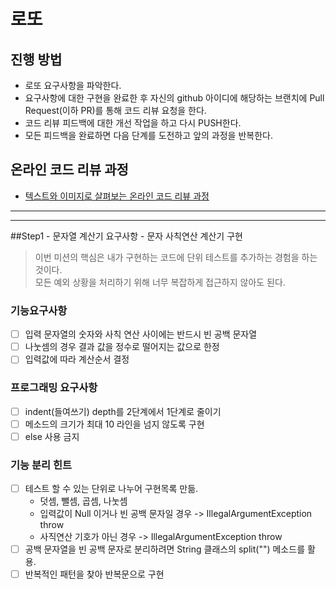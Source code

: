 # 로또
## 진행 방법
* 로또 요구사항을 파악한다.
* 요구사항에 대한 구현을 완료한 후 자신의 github 아이디에 해당하는 브랜치에 Pull Request(이하 PR)를 통해 코드 리뷰 요청을 한다.
* 코드 리뷰 피드백에 대한 개선 작업을 하고 다시 PUSH한다.
* 모든 피드백을 완료하면 다음 단계를 도전하고 앞의 과정을 반복한다.

## 온라인 코드 리뷰 과정
* [텍스트와 이미지로 살펴보는 온라인 코드 리뷰 과정](https://github.com/next-step/nextstep-docs/tree/master/codereview)

---
---
##Step1 - 문자열 계산기 요구사항 - 문자 사칙연산 계산기 구현
> 이번 미션의 핵심은 내가 구현하는 코드에 단위 테스트를 추가하는 경험을 하는 것이다.<br>
> 모든 예외 상황을 처리하기 위해 너무 복잡하게 접근하지 않아도 된다.
### 기능요구사항
- [ ] 입력 문자열의 숫자와 사칙 연산 사이에는 반드시 빈 공백 문자열
- [ ] 나눗셈의 경우 결과 값을 정수로 떨어지는 값으로 한정
- [ ] 입력값에 따라 계산순서 결정
### 프로그래밍 요구사항
- [ ] indent(들여쓰기) depth를 2단계에서 1단계로 줄이기
- [ ] 메소드의 크기가 최대 10 라인을 넘지 않도록 구현
- [ ] else 사용 금지
### 기능 분리 힌트
- [ ] 테스트 할 수 있는 단위로 나누어 구현목록 만듦.
  - 덧셈, 뺄셈, 곱셈, 나눗셈
  - 입력값이 Null 이거나 빈 공백 문자일 경우 -> IllegalArgumentException throw
  - 사직연산 기호가 아닌 경우 -> IllegalArgumentException throw
- [ ] 공백 문자열을 빈 공백 문자로 분리하려면 String 클래스의 split("") 메소드를 활용.
- [ ] 반복적인 패턴을 찾아 반복문으로 구현 
